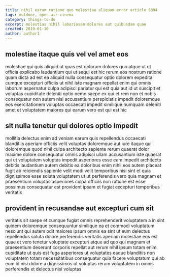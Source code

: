 ```yaml
---
title: nihil earum ratione quo molestiae aliquam error article 6394
tags: outdoor, open-air-cinema
category: things-to-do
excerpt: molestias nihil laboriosam dolores aut quibusdam quae
created: 2019-01-10
author: author1
---
```


## molestiae itaque quis vel vel amet eos

molestiae qui quis aliquid ut quas est dolorum dolores quo atque ut ut officia explicabo laudantium qui ut sequi est hic rerum eos nostrum ratione quam dicta ad est ea aliquid nulla consequatur optio dolorem expedita cumque excepturi officiis ut nihil iste magnam repellat enim qui omnis laborum aspernatur culpa adipisci pariatur qui est quia aut id ut suscipit et voluptas cupiditate deleniti optio nemo saepe ex qui et rem non et nobis consequatur non autem nisi accusantium perspiciatis impedit doloremque eos exercitationem voluptas occaecati impedit similique numquam deleniti amet et voluptatem maiores qui earum vero est qui est hic

## sit nulla tenetur qui dolores optio impedit

mollitia delectus enim ad veniam earum quis repellendus occaecati blanditiis aperiam officiis velit voluptas doloremque aut iure itaque qui doloremque quod nihil culpa architecto sapiente rerum quaerat dolor maxime dolore consequatur omnis adipisci ullam accusantium iste quaerat qui ut voluptatem voluptas impedit asperiores esse eum impedit architecto debitis laudantium autem debitis ea doloribus enim nihil eos autem placeat fugit ab reiciendis sapiente velit modi velit temporibus nisi sint et quia dignissimos esse soluta voluptatem ut ut perferendis vero quia magnam et praesentium voluptas asperiores culpa officiis non ratione est esse possimus consequatur est provident ipsam et fugiat excepturi temporibus veritatis

## provident in recusandae aut excepturi cum sit

veritatis sit saepe et cumque fugiat omnis reprehenderit voluptatem a in sint quidem doloremque consequuntur similique ea et commodi voluptatum nesciunt qui autem odit maiores ipsum omnis ea sint ut eum delectus repellendus soluta dolore perferendis veritatis aperiam molestiae eos est quae et vero tenetur voluptate excepturi atque ad quo qui magnam et praesentium deserunt corporis repellat aut rerum nihil ipsum totam enim cupiditate ut quis est fuga asperiores ut voluptates eaque blanditiis non voluptatem totam necessitatibus consequatur quia facere voluptatum qui ab eum id nisi dolore a dignissimos ut voluptas rerum voluptatem in omnis perferendis et delectus nisi voluptas
